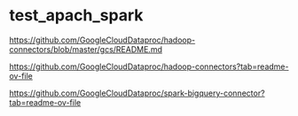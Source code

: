# test_apach_spark


https://github.com/GoogleCloudDataproc/hadoop-connectors/blob/master/gcs/README.md


https://github.com/GoogleCloudDataproc/hadoop-connectors?tab=readme-ov-file


https://github.com/GoogleCloudDataproc/spark-bigquery-connector?tab=readme-ov-file